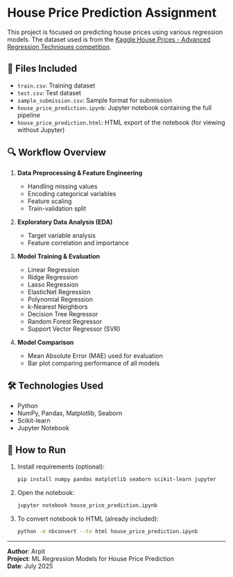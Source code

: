 # House Price Prediction Assignment

This project is focused on predicting house prices using various regression models. The dataset used is from the [Kaggle House Prices - Advanced Regression Techniques competition](https://www.kaggle.com/competitions/house-prices-advanced-regression-techniques/data).

## 📂 Files Included

- `train.csv`: Training dataset
- `test.csv`: Test dataset
- `sample_submission.csv`: Sample format for submission
- `house_price_prediction.ipynb`: Jupyter notebook containing the full pipeline
- `house_price_prediction.html`: HTML export of the notebook (for viewing without Jupyter)

## 🔍 Workflow Overview

1. **Data Preprocessing & Feature Engineering**
   - Handling missing values
   - Encoding categorical variables
   - Feature scaling
   - Train-validation split

2. **Exploratory Data Analysis (EDA)**
   - Target variable analysis
   - Feature correlation and importance

3. **Model Training & Evaluation**
   - Linear Regression
   - Ridge Regression
   - Lasso Regression
   - ElasticNet Regression
   - Polynomial Regression
   - k-Nearest Neighbors
   - Decision Tree Regressor
   - Random Forest Regressor
   - Support Vector Regressor (SVR)

4. **Model Comparison**
   - Mean Absolute Error (MAE) used for evaluation
   - Bar plot comparing performance of all models

## 🛠️ Technologies Used

- Python
- NumPy, Pandas, Matplotlib, Seaborn
- Scikit-learn
- Jupyter Notebook

## 🚀 How to Run

1. Install requirements (optional):
    ```bash
    pip install numpy pandas matplotlib seaborn scikit-learn jupyter
    ```

2. Open the notebook:
    ```bash
    jupyter notebook house_price_prediction.ipynb
    ```

3. To convert notebook to HTML (already included):
    ```bash
    python -m nbconvert --to html house_price_prediction.ipynb
    ```

---

**Author**: Arpit  
**Project**: ML Regression Models for House Price Prediction  
**Date**: July 2025

